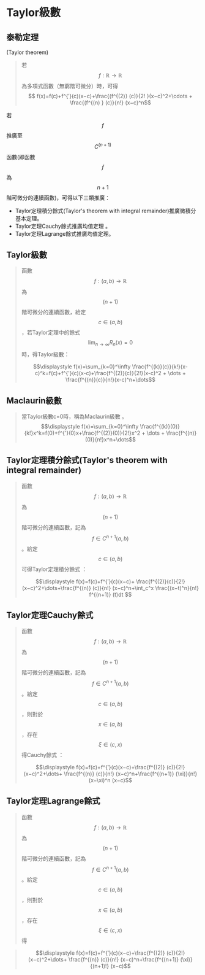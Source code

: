 # Taylor級數

## 泰勒定理\(Taylor theorem\)

> 若$$f:\mathbb{R} \rightarrow \mathbb{R}$$為多項式函數（無窮階可微分）時，可得$$ f(x)=f(c)+f^{′}(c)(x−c)+\frac{(f^{(2)} (c)}{2! }(x−c)^2+\cdots + \frac{(f^{(n) } (c)}{n!} (x−c)^n$$

若$$f$$推廣至$$C^{(n+1)}$$ 函數\(即函數$$f$$為$$n+1$$階可微分的連續函數\)，可得以下三類推廣：

* Taylor定理積分餘式\(Taylor's theorem with integral remainder\)推廣微積分基本定理。
* Taylor定理Cauchy餘式推廣均值定理  。
* Taylor定理Lagrange餘式推廣均值定理。

## Taylor級數

> 函數$$f:(a,b) \rightarrow \mathbb{R}$$ 為$$(n+1)$$階可微分的連續函數，給定$$c \in (a,b)$$，若Taylor定理中的餘式$$\displaystyle \lim_{ n \rightarrow \infty} R_n(x)=0$$時，得Taylor級數：
>
> $$\displaystyle f(x)=\sum_{k=0}^\infty \frac{f^{(k)}(c)}{k!}(x-c)^k=f(c)+f^{'}(c)(x-c)+\frac{f^{(2)}(c)}{2!}(x-c)^2 + \dots + \frac{f^{(n)}(c)}{n!}(x-c)^n+\dots$$

## Maclaurin級數

> 當Taylor級數c=0時，稱為Maclaurin級數 。$$\displaystyle f(x)=\sum_{k=0}^\infty \frac{f^{(k)}(0)}{k!}x^k=f(0)+f^{'}(0)x+\frac{f^{(2)}(0)}{2!}x^2 + \dots + \frac{f^{(n)}(0)}{n!}x^n+\dots$$



## Taylor定理積分餘式\(Taylor's theorem with integral remainder\)

> 函數$$f:(a,b) \rightarrow \mathbb{R}$$ 為$$(n+1)$$階可微分的連續函數，記為$$f \in C^{n+1} (a,b) $$。給定 $$c \in (a,b)$$ 可得Taylor定理積分餘式：
>
> $$\displaystyle f(x)=f(c)+f^{′}(c)(x−c)+ \frac{f^{(2)}(c)}{2!} (x−c)^2+\dots+\frac{f^{(n)} (c)}{n!} (x−c)^n+\int_c^x \frac{(x−t)^n}{n!} f^{(n+1)} (t)dt $$

## Taylor定理Cauchy餘式

> 函數$$f:(a,b) \rightarrow \mathbb{R}$$ 為$$(n+1)$$階可微分的連續函數，記為$$f \in C^{n+1} (a,b) $$。給定 $$c \in (a,b)$$ ，則對於$$ x\in (a,b)$$，存在$$\xi \in (c,x)$$得Cauchy餘式：
>
> $$\displaystyle  f(x)=f(c)+f^{′}(c)(x−c)+\frac{f^{(2)}  (c)}{2!} (x−c)^2+\dots+ \frac{f^{(n)} (c)}{n!} (x−c)^n+\frac{f^{(n+1)} (\xi)}{n!} (x−\xi)^n (x−c)$$

## Taylor定理Lagrange餘式

> 函數$$f:(a,b) \rightarrow \mathbb{R}$$ 為$$(n+1)$$階可微分的連續函數，記為$$f \in C^{n+1} (a,b) $$。給定 $$c \in (a,b)$$ ，則對於$$ x\in (a,b)$$，存在$$\xi \in (c,x)$$得

> $$\displaystyle  f(x)=f(c)+f^{′}(c)(x−c)+\frac{f^{(2)}  (c)}{2!} (x−c)^2+\dots+ \frac{f^{(n)} (c)}{n!} (x−c)^n+\frac{f^{(n+1)} (\xi)}{(n+1)!}  (x−c)$$



